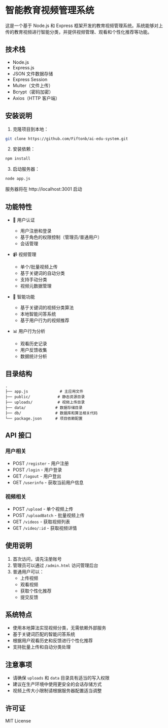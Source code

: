 # 智能教育视频管理系统

这是一个基于 Node.js 和 Express 框架开发的教育视频管理系统。系统能够对上传的教育视频进行智能分类，并提供视频管理、观看和个性化推荐等功能。

## 技术栈

- Node.js
- Express.js
- JSON 文件数据存储
- Express Session
- Multer（文件上传）
- Bcrypt（密码加密）
- Axios（HTTP 客户端）

## 安装说明

1. 克隆项目到本地：
```bash
git clone https://github.com/Fiftonb/ai-edu-system.git
```

2. 安装依赖：
```bash
npm install
```

3. 启动服务器：
```bash
node app.js
```

服务器将在 http://localhost:3001 启动

## 功能特性

- 🔐 用户认证
  - 用户注册和登录
  - 基于角色的权限控制（管理员/普通用户）
  - 会话管理

- 📹 视频管理
  - 单个/批量视频上传
  - 基于关键词的自动分类
  - 支持手动分类
  - 视频元数据管理

- 🎯 智能功能
  - 基于关键词的视频分类算法
  - 本地智能问答系统
  - 基于用户行为的视频推荐

- 📊 用户行为分析
  - 观看历史记录
  - 用户反馈收集
  - 数据统计分析

## 目录结构

```
.
├── app.js              # 主应用文件
├── public/            # 静态资源目录
├── uploads/           # 视频上传目录
├── data/             # 数据存储目录
├── db/               # 数据库和算法相关代码
└── package.json      # 项目依赖配置
```

## API 接口

### 用户相关
- POST `/register` - 用户注册
- POST `/login` - 用户登录
- GET `/logout` - 用户登出
- GET `/userinfo` - 获取当前用户信息

### 视频相关
- POST `/upload` - 单个视频上传
- POST `/uploadBatch` - 批量视频上传
- GET `/videos` - 获取视频列表
- GET `/video/:id` - 获取视频详情

## 使用说明

1. 首次访问，请先注册账号
2. 管理员可以通过 `/admin.html` 访问管理后台
3. 普通用户可以：
   - 上传视频
   - 观看视频
   - 获取个性化推荐
   - 提交反馈

## 系统特点

- 使用本地算法实现视频分类，无需依赖外部服务
- 基于关键词匹配的智能问答系统
- 根据用户观看历史和反馈进行个性化推荐
- 支持批量上传和自动分类处理

## 注意事项

- 请确保 `uploads` 和 `data` 目录具有适当的写入权限
- 建议在生产环境中使用更安全的会话存储方式
- 视频上传大小限制请根据服务器配置适当调整

## 许可证

MIT License
